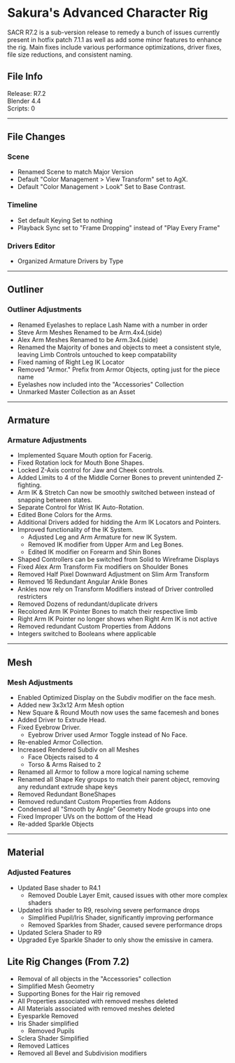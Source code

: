 # Sakura's Advanced Character Rig

SACR R7.2 is a sub-version release to remedy a bunch of issues currently present in hotfix patch 7.1.1 as well as add some minor features to enhance the rig. Main fixes include various performance optimizations, driver fixes, file size reductions, and consistent naming.

## File Info

Release: R7.2<br>
Blender 4.4<br>
Scripts: 0

---

## File Changes

### Scene

- Renamed Scene to match Major Version
- Default "Color Management > View Transform" set to AgX.
- Default "Color Management > Look" Set to Base Contrast.

### Timeline

- Set default Keying Set to nothing
- Playback Sync set to "Frame Dropping" instead of "Play Every Frame"

### Drivers Editor

- Organized Armature Drivers by Type

---

## Outliner

### Outliner Adjustments

- Renamed Eyelashes to replace Lash Name with a number in order
- Steve Arm Meshes Renamed to be Arm.4x4.(side)
- Alex Arm Meshes Renamed to be Arm.3x4.(side)
- Renamed the Majority of bones and objects to meet a consistent style, leaving Limb Controls untouched to keep compatability
- Fixed naming of Right Leg IK Locator
- Removed "Armor." Prefix from Armor Objects, opting just for the piece name
- Eyelashes now included into the "Accessories" Collection
- Unmarked Master Collection as an Asset

---

## Armature

### Armature Adjustments

- Implemented Square Mouth option for Facerig.
- Fixed Rotation lock for Mouth Bone Shapes.
- Locked Z-Axis control for Jaw and Cheek controls.
- Added Limits to 4 of the Middle Corner Bones to prevent unintended Z-fighting.
- Arm IK & Stretch Can now be smoothly switched between instead of snapping between states.
- Separate Control for Wrist IK Auto-Rotation.
- Edited Bone Colors for the Arms.
- Additional Drivers added for hidding the Arm IK Locators and Pointers.
- Improved functionality of the IK System.
  - Adjusted Leg and Arm Armature for new IK System.
  - Removed IK modifier from Upper Arm and Leg Bones.
  - Edited IK modifier on Forearm and Shin Bones
- Shaped Controllers can be switched from Solid to Wireframe Displays
- Fixed Alex Arm Transform Fix modifiers on Shoulder Bones
- Removed Half Pixel Downward Adjustment on Slim Arm Transform
- Removed 16 Redundant Angular Ankle Bones
- Ankles now rely on Transform Modifiers instead of Driver controlled restricters
- Removed Dozens of redundant/duplicate drivers
- Recolored Arm IK Pointer Bones to match their respective limb
- Right Arm IK Pointer no longer shows when Right Arm IK is not active
- Removed redundant Custom Properties from Addons
- Integers switched to Booleans where applicable

---

## Mesh

### Mesh Adjustments

- Enabled Optimized Display on the Subdiv modifier on the face mesh.
- Added new 3x3x12 Arm Mesh option
- New Square & Round Mouth now uses the same facemesh and bones
- Added Driver to Extrude Head.
- Fixed Eyebrow Driver.
  - Eyebrow Driver used Armor Toggle instead of No Face.
- Re-enabled Armor Collection.
- Increased Rendered Subdiv on all Meshes
  - Face Objects raised to 4
  - Torso & Arms Raised to 2
- Renamed all Armor to follow a more logical naming scheme
- Renamed all Shape Key groups to match their parent object, removing any redundant extrude shape keys
- Removed Redundant BoneShapes
- Removed redundant Custom Properties from Addons
- Condensed all "Smooth by Angle" Geometry Node groups into one
- Fixed Improper UVs on the bottom of the Head
- Re-added Sparkle Objects

---

## Material

### Adjusted Features

- Updated Base shader to R4.1
  - Removed Double Layer Emit, caused issues with other more complex shaders
- Updated Iris shader to R9, resolving severe performance drops
  - Simplified Pupil/Iris Shader, significantly improving performance
  - Removed Sparkles from Shader, caused severe performance drops
- Updated Sclera Shader to R9
- Upgraded Eye Sparkle Shader to only show the emissive in camera.

## Lite Rig Changes (From 7.2)

- Removal of all objects in the "Accessories" collection
- Simplified Mesh Geometry
- Supporting Bones for the Hair rig removed
- All Properties associated with removed meshes deleted
- All Materials associated with removed meshes deleted
- Eyesparkle Removed
- Iris Shader simplified
  - Removed Pupils
- Sclera Shader Simplified
- Removed Lattices
- Removed all Bevel and Subdivision modifiers
